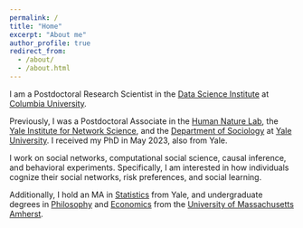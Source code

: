 ```yaml
---
permalink: /
title: "Home"
excerpt: "About me"
author_profile: true
redirect_from: 
  - /about/
  - /about.html
---
```


I am a Postdoctoral Research Scientist in the [Data Science Institute](https://datascience.columbia.edu/) at [Columbia University](https://www.columbia.edu).

Previously, I was a Postdoctoral Associate in the [Human Nature Lab](https://humannaturelab.net), the [Yale Institute for Network Science](https://yins.yale.edu), and the [Department of Sociology](https://sociology.yale.edu) at [Yale University](https://www.yale.edu). I received my PhD in May 2023, also from Yale.

I work on social networks, computational social science, causal inference, and behavioral experiments. Specifically, I am interested in how individuals cognize their social networks, risk preferences, and social learning.

Additionally, I hold an MA in [Statistics](https://statistics.yale.edu) from Yale, and undergraduate degrees in [Philosophy](https://www.umass.edu/philosophy/) and [Economics](https://www.umass.edu/economics/) from the [University of Massachusetts Amherst](https://www.umass.edu/honors/).
